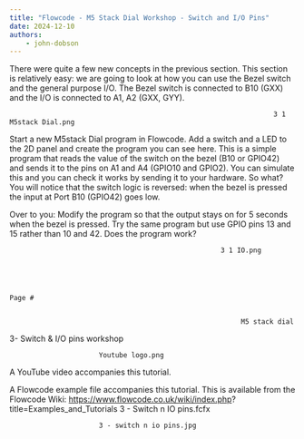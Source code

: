```yaml
---
title: "Flowcode - M5 Stack Dial Workshop - Switch and I/O Pins"
date: 2024-12-10
authors:
    - john-dobson
---
```


There were quite a few new concepts in the previous section.
This section is relatively easy: we are going to look at how you
can use the Bezel switch and the general purpose I/O.
The Bezel switch is connected to B10 (GXX) and the I/O is
connected to A1, A2 (GXX, GYY).



                                                                     3 1 M5stack Dial.png


Start a new M5stack Dial program in Flowcode.
Add a switch and a LED to the 2D panel and create the
program you can see here.
This is a simple program that reads the value of the switch on
the bezel (B10 or GPIO42) and sends it to the pins on A1 and
A4 (GPIO10 and GPIO2). You can simulate this and you can
check it works by sending it to your hardware.
So what?
You will notice that the switch logic is reversed: when the bezel
is pressed the input at Port B10 (GPIO42) goes low.


Over to you:
Modify the program so that the output stays on for 5 seconds
when the bezel is pressed.
Try the same program but use GPIO pins 13 and 15 rather than
10 and 42. Does the program work?




                                                        3 1 IO.png




                                                                             Page #


                                                             M5 stack dial
3- Switch & I/O pins                                          workshop




                          Youtube logo.png




A YouTube video accompanies this tutorial.




A Flowcode example file accompanies this tutorial. This is
available from the Flowcode Wiki:
https://www.flowcode.co.uk/wiki/index.php?
title=Examples_and_Tutorials
3 - Switch n IO pins.fcfx


                          3 - switch n io pins.jpg
